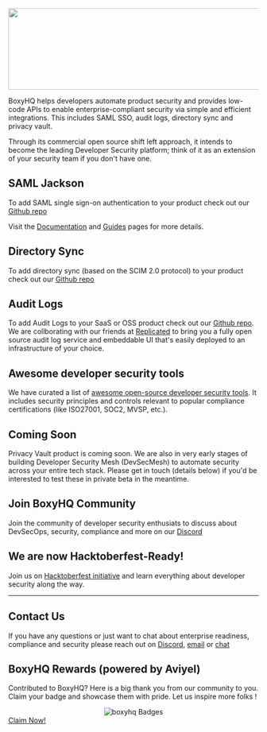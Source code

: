 <img src="https://boxyhq.com/img/logo-large.png"  width="603" height="164">

BoxyHQ helps developers automate product security and provides low-code APIs to enable enterprise-compliant security via simple and efficient integrations. This includes SAML SSO, audit logs, directory sync and privacy vault.

Through its commercial open source shift left approach, it intends to become the leading Developer Security platform; think of it as an extension of your security team if you don't have one.

## SAML Jackson
To add SAML single sign-on authentication to your product check out our [Github repo](https://github.com/boxyhq/jackson)

Visit the [Documentation](https://boxyhq.com/docs/jackson/overview) and [Guides](https://boxyhq.com/guides/jackson) pages for more details.

## Directory Sync
To add directory sync (based on the SCIM 2.0 protocol) to your product check out our [Github repo](https://github.com/boxyhq/jackson#directory-sync)

## Audit Logs
To add Audit Logs to your SaaS or OSS product check out our [Github repo](https://github.com/retracedhq/retraced). We are collborating with our friends at [Replicated](https://replicated.com/) to bring you a fully open source audit log service and embeddable UI that's easily deployed to an infrastructure of your choice.

## Awesome developer security tools
We have curated a list of [awesome open-source developer security tools](https://github.com/boxyhq/awesome-oss-devsec). It includes security principles and controls relevant to popular compliance certifications (like ISO27001, SOC2, MVSP, etc.).

## Coming Soon
Privacy Vault product is coming soon. We are also in very early stages of building Developer Security Mesh (DevSecMesh) to automate security across your entire tech stack. Please get in touch (details below) if you'd be interested to test these in private beta in the meantime.

## Join BoxyHQ Community 
Join the community of developer security enthusiats to discuss about DevSecOps, security, compliance and more on our [Discord](https://discord.gg/uyb7pYt4Pa)

## We are now Hacktoberfest-Ready!
Join us on [Hacktoberfest initiative](https://github.com/boxyhq/hacktoberfest-22) and learn everything about developer security along the way.

_______

## Contact Us
If you have any questions or just want to chat about enterprise readiness, compliance and security please reach out on [Discord](https://discord.gg/uyb7pYt4Pa), [email](mailto:hello@boxyhq.com) or [chat](https://boxyhq.com/#hs-chat-open)


## BoxyHQ Rewards (powered by Aviyel)

Contributed to BoxyHQ? Here is a big thank you from our community to you. Claim your badge and showcase them with pride. Let us inspire more folks !

<div align='center'>
  <img src="https://aviyel.com/assets/uploads/rewards/share/project/11/512/share.png?" alt="boxyhq Badges" />
</div>
<div>
  <a href="https://aviyel.com/projects/11/boxyhq">Claim Now!</a>
</div>
